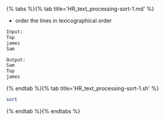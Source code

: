 {% tabs %}{% tab title='HR_text_processing-sort-1.md' %}

* order the lines in lexicographical order

```sh
Input:
Top
james
Sam

Output:
Sam
Top
james
```

{% endtab %}{% tab title='HR_text_processing-sort-1.sh' %}

```sh
sort
```

{% endtab %}{% endtabs %}
